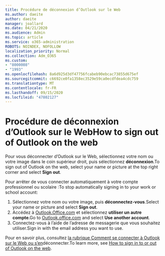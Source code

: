 ```yaml
---
title: Procédure de déconnexion d’Outlook sur le Web
ms.author: daeite
author: daeite
manager: joallard
ms.date: 04/21/2020
ms.audience: Admin
ms.topic: article
ms.service: o365-administration
ROBOTS: NOINDEX, NOFOLLOW
localization_priority: Normal
ms.collection: Adm_O365
ms.custom:
- "8000008"
- "1993"
ms.openlocfilehash: 8a6d925d3df47756fcabeb90ebcac73855d675ef
ms.sourcegitcommit: c6692ce0fa1358ec3529e59ca0ecdfdea4cdc759
ms.translationtype: MT
ms.contentlocale: fr-FR
ms.lasthandoff: 09/15/2020
ms.locfileid: "47802127"
---
```

# <a name="how-to-sign-out-of-outlook-on-the-web"></a><span data-ttu-id="5ddeb-102">Procédure de déconnexion d’Outlook sur le Web</span><span class="sxs-lookup"><span data-stu-id="5ddeb-102">How to sign out of Outlook on the web</span></span>

<span data-ttu-id="5ddeb-103">Pour vous déconnecter d’Outlook sur le Web, sélectionnez votre nom ou votre image dans le coin supérieur droit, puis sélectionnez **déconnexion**.</span><span class="sxs-lookup"><span data-stu-id="5ddeb-103">To sign out of Outlook on the web, select your name or picture at the top right corner and select **Sign out**.</span></span>

<span data-ttu-id="5ddeb-104">Pour arrêter de vous connecter automatiquement à votre compte professionnel ou scolaire :</span><span class="sxs-lookup"><span data-stu-id="5ddeb-104">To stop automatically signing in to your work or school account:</span></span>

1. <span data-ttu-id="5ddeb-105">Sélectionnez votre nom ou votre image, puis **déconnectez-vous**.</span><span class="sxs-lookup"><span data-stu-id="5ddeb-105">Select your name or picture and select **Sign out**.</span></span>
1. <span data-ttu-id="5ddeb-106">Accédez à [Outlook.Office.com](https://outlook.office.com/) et sélectionnez **utiliser un autre compte**.</span><span class="sxs-lookup"><span data-stu-id="5ddeb-106">Go to [Outlook.office.com](https://outlook.office.com/) and select **Use another account**.</span></span>
1. <span data-ttu-id="5ddeb-107">Connectez-vous à l’aide de l’adresse de messagerie que vous souhaitez utiliser.</span><span class="sxs-lookup"><span data-stu-id="5ddeb-107">Sign in with the email address you want to use.</span></span>

<span data-ttu-id="5ddeb-108">Pour en savoir plus, consultez [la rubrique Comment se connecter à Outlook sur le Web ou s’en](https://support.office.com/article/763fab4d-0138-4814-b450-37fc286bcb79)déconnecter.</span><span class="sxs-lookup"><span data-stu-id="5ddeb-108">To learn more, see [How to sign in to or out of Outlook on the web](https://support.office.com/article/763fab4d-0138-4814-b450-37fc286bcb79).</span></span>